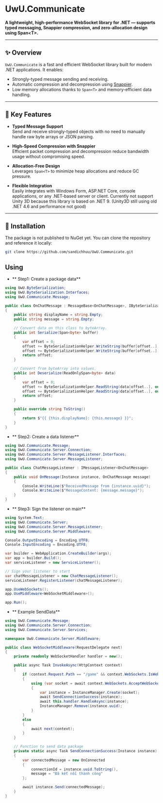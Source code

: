 # UwU.Communicate

**A lightweight, high-performance WebSocket library for .NET — supports typed messaging, Snappier compression, and zero-allocation design using Span\<T\>.**

---

## ✨ Overview

`UwU.Communicate` is a fast and efficient WebSocket library built for modern .NET applications. It enables:

- Strongly-typed message sending and receiving.
- Automatic compression and decompression using [Snappier](https://github.com/google/snappy).
- Low memory allocations thanks to `Span<T>` and memory-efficient data handling.

---

## 🚀 Key Features

- **Typed Message Support**  
  Send and receive strongly-typed objects with no need to manually handle raw byte arrays or JSON parsing.

- **High-Speed Compression with Snappier**  
  Efficient packet compression and decompression reduce bandwidth usage without compromising speed.

- **Allocation-Free Design**  
  Leverages `Span<T>` to minimize heap allocations and reduce GC pressure.

- **Flexible Integration**  
  Easily integrates with Windows Form, ASP.NET Core, console applications, or any .NET-based server or client.
  Currently not support Unity 3D because this library is based on .NET 9. (Unity3D still using old .NET 4.6 and performance not good)
---

## 🔧 Installation

The package is not published to NuGet yet. You can clone the repository and reference it locally:

```bash
git clone https://github.com/sandichhuu/UwU.Communicate.git
```

## Using

- ** Step1: Create a package data**
```csharp
using UwU.ByteSerialization;
using UwU.ByteSerialization.Interfaces;
using UwU.Communicate.Message;

public class OnChatMessage : MessageBase<OnChatMessage>, IByteSerializable
{
    public string displayName = string.Empty;
    public string message = string.Empty;

    // Convert data on this class to byteArray.
    public int Serialize(Span<byte> buffer)
    {
        var offset = 0;
        offset += ByteSerializationHelper.WriteString(buffer[offset..], this.message);
        offset += ByteSerializationHelper.WriteString(buffer[offset..], this.displayName);
        return offset;
    }

    // Convert from byteArray into values.
    public int Deserialize(ReadOnlySpan<byte> data)
    {
        var offset = 0;
        offset += ByteSerializationHelper.ReadString(data[offset..], out this.message);
        offset += ByteSerializationHelper.ReadString(data[offset..], out this.displayName);
        return offset;
    }

    public override string ToString()
    {
        return $"{{ {this.displayName}: {this.message} }}";
    }
}
```

- ** Step2: Create a data listener**
```csharp
using UwU.Communicate.Message;
using UwU.Communicate.Server.Connection;
using UwU.Communicate.Server.MessageListener.Interfaces;
using UwU.Communicate.Server.MessageListener;

public class ChatMessageListener : IMessageListener<OnChatMessage>
{
    public void OnMessage(Instance instance, OnChatMessage message)
    {
        Console.WriteLine($"ReceivedMessage from {instance.uuid}");
        Console.WriteLine($"MessageContent: {message.message}");
    }
}
```

- ** Step3: Sign the listener on main**
```csharp
using System.Text;
using UwU.Communicate.Server;
using UwU.Communicate.Server.MessageListener;
using UwU.Communicate.Server.Middleware;

Console.OutputEncoding = Encoding.UTF8;
Console.InputEncoding = Encoding.UTF8;

var builder = WebApplication.CreateBuilder(args);
var app = builder.Build();
var serviceListener = new ServiceListener();

// Sign your listener to start
var chatMessageListener = new ChatMessageListener();
serviceListener.RegisterListener(chatMessageListener);

app.UseWebSockets();
app.UseMiddleware<WebSocketMiddleware>();

app.Run();
```

- ** Example SendData**
```csharp
using UwU.Communicate.Message;
using UwU.Communicate.Server.Connection;
using UwU.Communicate.Server.Services;

namespace UwU.Communicate.Server.Middleware;

public class WebSocketMiddleware(RequestDelegate next)
{
    private readonly WebSocketHandler handler = new();

    public async Task InvokeAsync(HttpContext context)
    {
        if (context.Request.Path == "/game" && context.WebSockets.IsWebSocketRequest)
        {
            using (var socket = await context.WebSockets.AcceptWebSocketAsync())
            {
                var instance = InstanceManager.Create(socket);
                await SendConnectionSuccess(instance);
                await this.handler.HandleAsync(instance);
                InstanceManager.Remove(instance.uuid);
            }
        }
        else
        {
            await next(context);
        }
    }

    // Function to send data package
    private static async Task SendConnectionSuccess(Instance instance)
    {
        var connectedMessage = new OnConnected
        {
            connectionId = instance.uuid.ToString(),
            message = "Đã kết nối thành công"
        };

        await instance.Send(connectedMessage);
    }
}
```
